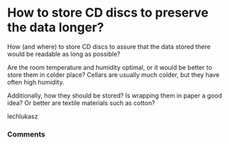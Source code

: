 How to store CD discs to preserve the data longer?
=====================
How (and where) to store CD discs to assure that the data stored there
would be readable as long as possible?

Are the room temperature and humidity optimal, or it would be better to
store them in colder place? Cellars are usually much colder, but they
have often high humidity.

Additionally, how they should be stored? Is wrapping them in paper a
good idea? Or better are textile materials such as cotton?

lechlukasz

### Comments ###


